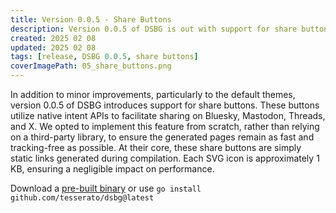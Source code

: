 ```yaml
---
title: Version 0.0.5 - Share Buttons
description: Version 0.0.5 of DSBG is out with support for share buttons
created: 2025 02 08
updated: 2025 02 08
tags: [release, DSBG 0.0.5, share buttons]
coverImagePath: 05_share_buttons.png
---
```


In addition to minor improvements, particularly to the default themes, version 0.0.5 of DSBG introduces support for share buttons. These buttons utilize native intent APIs to facilitate sharing on Bluesky, Mastodon, Threads, and X. We opted to implement this feature from scratch, rather than relying on a third-party library, to ensure the generated pages remain as fast and tracking-free as possible. At their core, these share buttons are simply static links generated during compilation. Each SVG icon is approximately 1 KB, ensuring a negligible impact on performance.

Download a [pre-built binary](https://github.com/tesserato/dsbg/releases) or use `go install github.com/tesserato/dsbg@latest`


